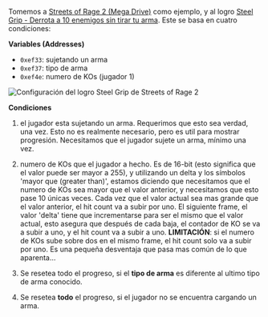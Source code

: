 Tomemos a [Streets of Rage 2 (Mega Drive)](http://retroachievements.org/Game/3)
como ejemplo, y al logro [Steel Grip - Derrota a 10 enemigos sin tirar tu arma](http://retroachievements.org/Achievement/55). Este se basa en cuatro condiciones:

**Variables (Addresses)**

- `0xef33`: sujetando un arma
- `0xef37`: tipo de arma
- `0xef4e`: numero de KOs (jugador 1)

![Configuración del logro Steel Grip de Streets of Rage 2](/public/sor2-steel-grip-achievement-editor.png)

**Condiciones**

1. el jugador esta sujetando un arma. Requerimos que esto sea verdad, una vez. Esto no es realmente necesario, pero es util para mostrar progresión. Necesitamos que el jugador sujete un arma, mínimo una vez.

2. numero de KOs que el jugador a hecho. Es de 16-bit (esto significa que el valor puede ser mayor a 255), y utilizando un delta y los símbolos 'mayor que (greater than)', estamos diciendo que necesitamos que el numero de KOs sea mayor que el valor anterior, y necesitamos que esto pase 10 únicas veces. Cada vez que el valor actual sea mas grande que el valor anterior, el hit count va a subir por uno. El siguiente frame, el valor 'delta' tiene que incrementarse para ser el mismo que el valor actual, esto asegura que después de cada baja, el contador de KO se va a subir a uno, y el hit count va a subir a uno. **LIMITACIÓN**: si el numero de KOs sube sobre dos en el mismo frame, el hit count solo va a subir por uno. Es una pequeña desventaja que pasa mas común de lo que aparenta...

3. Se resetea todo el progreso, si el **tipo de arma** es diferente al ultimo tipo de arma conocido.

4. Se resetea **todo** el progreso, si el jugador no se encuentra cargando un arma.
